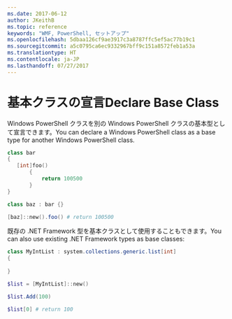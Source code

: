 ```yaml
---
ms.date: 2017-06-12
author: JKeithB
ms.topic: reference
keywords: "WMF, PowerShell, セットアップ"
ms.openlocfilehash: 5dbaa126cf9ae3917c3a8787ffc5ef5ac77b19c1
ms.sourcegitcommit: a5c0795ca6ec9332967bff9c151a8572feb1a53a
ms.translationtype: HT
ms.contentlocale: ja-JP
ms.lasthandoff: 07/27/2017
---
```

# <a name="declare-base-class"></a><span data-ttu-id="e690f-102">基本クラスの宣言</span><span class="sxs-lookup"><span data-stu-id="e690f-102">Declare Base Class</span></span>
<span data-ttu-id="e690f-103">Windows PowerShell クラスを別の Windows PowerShell クラスの基本型として宣言できます。</span><span class="sxs-lookup"><span data-stu-id="e690f-103">You can declare a Windows PowerShell class as a base type for another Windows PowerShell class.</span></span>

```powershell
class bar
{
   [int]foo() 
       {
           return 100500
       }
}

class baz : bar {}

[baz]::new().foo() # return 100500
```

<span data-ttu-id="e690f-104">既存の .NET Framework 型を基本クラスとして使用することもできます。</span><span class="sxs-lookup"><span data-stu-id="e690f-104">You can also use existing .NET Framework types as base classes:</span></span>

```powershell
class MyIntList : system.collections.generic.list[int]
{
    
}

$list = [MyIntList]::new()

$list.Add(100)

$list[0] # return 100
```

